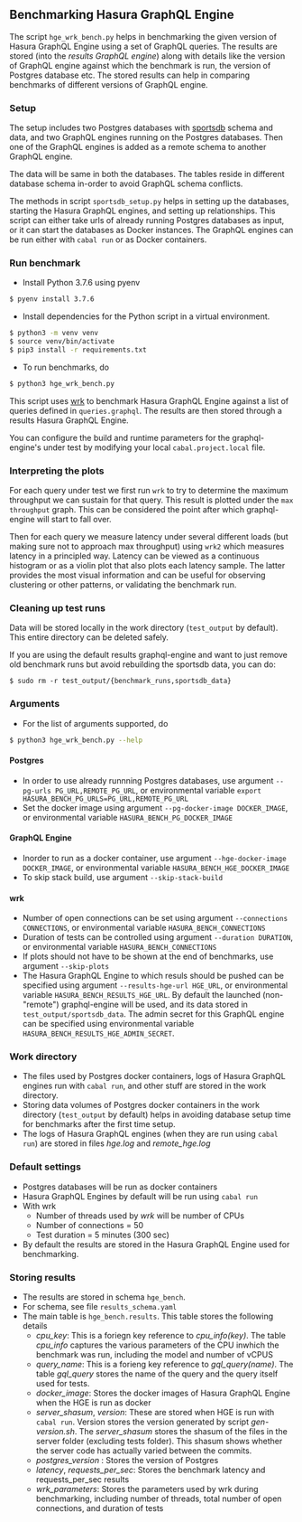 ## Benchmarking Hasura GraphQL Engine ##

The script `hge_wrk_bench.py` helps in benchmarking the given version of Hasura
GraphQL Engine using a set of GraphQL queries. The results are stored (into the
*results GraphQL engine*) along with details like the version of GraphQL engine
against which the benchmark is run, the version of Postgres database etc. The
stored results can help in comparing benchmarks of different versions of
GraphQL engine.

### Setup ###

The setup includes two Postgres databases with
[sportsdb](https://www.thesportsdb.com/) schema and data, and two GraphQL
engines running on the Postgres databases. Then one of the GraphQL engines is
added as a remote schema to another GraphQL engine.

The data will be same in both the databases. The tables reside in different
database schema in-order to avoid GraphQL schema conflicts.

The methods in script `sportsdb_setup.py` helps in setting up the databases,
starting the Hasura GraphQL engines, and setting up relationships. This script
can either take urls of already running Postgres databases as input, or it can
start the databases as Docker instances. The GraphQL engines can be run either
with `cabal run` or as Docker containers.

### Run benchmark ###
- Install Python 3.7.6 using pyenv
```sh
$ pyenv install 3.7.6
```
- Install dependencies for the Python script in a virtual environment.
```sh
$ python3 -m venv venv
$ source venv/bin/activate
$ pip3 install -r requirements.txt
```
- To run benchmarks, do
```sh
$ python3 hge_wrk_bench.py
```
This script uses [wrk](https://github.com/wg/wrk) to benchmark Hasura GraphQL
Engine against a list of queries defined in `queries.graphql`. The results are
then stored through a results Hasura GraphQL Engine.

You can configure the build and runtime parameters for the graphql-engine's
under test by modifying your local `cabal.project.local` file.

### Interpreting the plots

For each query under test we first run `wrk` to try to determine the maximum
throughput we can sustain for that query. This result is plotted under the `max
throughput` graph. This can be considered the point after which graphql-engine
will start to fall over.

Then for each query we measure latency under several different loads (but
making sure not to approach max throughput) using `wrk2` which measures latency
in a principled way. Latency can be viewed as a continuous histogram or as a
violin plot that also plots each latency sample. The latter provides the most
visual information and can be useful for observing clustering or other
patterns, or validating the benchmark run.

### Cleaning up test runs

Data will be stored locally in the work directory (`test_output` by default).
This entire directory can be deleted safely. 

If you are using the default results graphql-engine and want to just remove old
benchmark runs but avoid rebuilding the sportsdb data, you can do:

```
$ sudo rm -r test_output/{benchmark_runs,sportsdb_data}
```

### Arguments ###
- For the list of arguments supported, do
```sh
$ python3 hge_wrk_bench.py --help
```

#### Postgres ####
  - In order to use already runnning Postgres databases, use argument `--pg-urls PG_URL,REMOTE_PG_URL`, or environmental variable `export HASURA_BENCH_PG_URLS=PG_URL,REMOTE_PG_URL`
  - Set the docker image using argument `--pg-docker-image DOCKER_IMAGE`, or environmental variable `HASURA_BENCH_PG_DOCKER_IMAGE`

#### GraphQL Engine ####
  - Inorder to run as a docker container, use argument `--hge-docker-image DOCKER_IMAGE`, or environmental variable `HASURA_BENCH_HGE_DOCKER_IMAGE`
  - To skip stack build, use argument `--skip-stack-build`

#### wrk ####
  - Number of open connections can be set using argument `--connections CONNECTIONS`, or environmental variable `HASURA_BENCH_CONNECTIONS`
  - Duration of tests can be controlled using argument `--duration DURATION`, or environmental variable `HASURA_BENCH_CONNECTIONS`
  - If plots should not have to be shown at the end of benchmarks, use argument `--skip-plots`
  - The Hasura GraphQL Engine to which resuls should be pushed can be specified using argument 
    `--results-hge-url HGE_URL`, or environmental variable `HASURA_BENCH_RESULTS_HGE_URL`. By 
    default the launched (non-"remote") graphql-engine will be used, and its data stored in 
    `test_output/sportsdb_data`. The admin secret for this GraphQL engine can be specified 
    using environmental variable `HASURA_BENCH_RESULTS_HGE_ADMIN_SECRET`.

### Work directory ###
- The files used by Postgres docker containers, logs of Hasura GraphQL engines run with `cabal run`, and other stuff are stored in the work directory.
- Storing data volumes of Postgres docker containers in the work directory (`test_output` by default) helps in avoiding database setup time for benchmarks after the first time setup.
- The logs of Hasura GraphQL engines (when they are run using `cabal run`) are stored in files *hge.log* and *remote\_hge.log*

### Default settings ###
- Postgres databases will be run as docker containers
- Hasura GraphQL Engines by default will be run using `cabal run`
- With wrk
  - Number of threads used by *wrk* will be number of CPUs
  - Number of connections = 50
  - Test duration = 5 minutes (300 sec)
- By default the results are stored in the Hasura GraphQL Engine used for benchmarking.

### Storing results ###
- The results are stored in schema `hge_bench`.
- For schema, see file `results_schema.yaml`
- The main table is `hge_bench.results`. This table stores the following details
  -  *cpu_key*: This is a foriegn key reference to *cpu_info(key)*. The table *cpu_info* captures the various parameters of the CPU inwhich the benchmark was run, including the model and number of vCPUS
  - *query_name*: This is a forieng key reference to *gql_query(name)*. The table *gql_query* stores the name of the query and the query itself used for tests.
  - *docker_image*: Stores the docker images of Hasura GraphQL Engine when the HGE is run as docker
  - *server_shasum*, *version*: These are stored when HGE is run with `cabal run`. Version stores the version generated by script *gen-version.sh*. The *server_shasum* stores the shasum of the files in the server folder (excluding tests folder). This shasum shows whether the server code has actually varied between the commits.
  - *postgres_version* : Stores the version of Postgres
  - *latency*, *requests_per_sec*: Stores the benchmark latency and requests\_per\_sec results
  - *wrk_parameters*: Stores the parameters used by wrk during benchmarking, including number of threads, total number of open connections, and duration of tests
